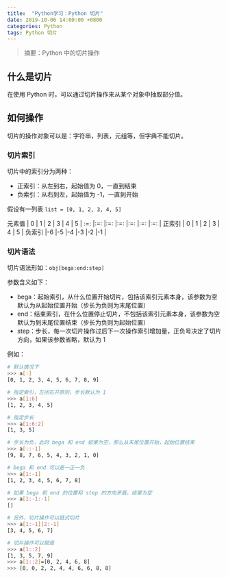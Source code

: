 ```yaml
---
title:  "Python学习：Python 切片"
date: 2019-10-06 14:00:00 +0800
categories: Python
tags: Python 切片
---
```


> 摘要：Python 中的切片操作

## 什么是切片

在使用 Python 时，可以通过切片操作来从某个对象中抽取部分值。

## 如何操作

切片的操作对象可以是：字符串，列表，元组等，但字典不能切片。

### 切片索引

切片中的索引分为两种：

* 正索引：从左到右，起始值为 0，一直到结束
* 负索引：从右到左，起始值为 -1，一直到开始

假设有一列表 `list = [0, 1, 2, 3, 4, 5]`

元素值 	| 0		| 1		| 2		| 3 	| 4		| 5		|
:=:		|:=:	|:=:	|:=:	|:=:	|:=:	|:=:	|
正索引 	| 0 	| 1		| 2		| 3 	| 4		| 5		|
负索引 	|-6		|-5		|-4 	|-3		|-2		|-1 	|

### 切片语法

切片语法形如：`obj[bega:end:step]`

参数含义如下：

* bega：起始索引，从什么位置开始切片，包括该索引元素本身，该参数为空默认为从起始位置开始（步长为负则为末尾位置）
* end：结束索引，在什么位置停止切片，不包括该索引元素本身，该参数为空默认为到末尾位置结束（步长为负则为起始位置）
* step：步长，每一次切片操作过后下一次操作索引增加量，正负号决定了切片方向，如果该参数省略，默认为 1 

例如：
```sh
# 默认情况下
>>> a[:]
[0, 1, 2, 3, 4, 5, 6, 7, 8, 9]

# 指定索引，左闭右开原则，步长默认为 1
>>> a[1:6]
[1, 2, 3, 4, 5]

# 指定步长
>>> a[1:6:2]
[1, 3, 5]

# 步长为负，此时 bega 和 end 如果为空，那么从末尾位置开始，起始位置结束
>>> a[::-1]
[9, 8, 7, 6, 5, 4, 3, 2, 1, 0]

# bega 和 end 可以是一正一负
>>> a[1:-1]
[1, 2, 3, 4, 5, 6, 7, 8]

# 如果 bega 和 end 的位置和 step 的方向矛盾，结果为空
>>> a[1:-1:-1]
[]

# 另外，切片操作可以链式切片
>>> a[1:-1][2:-1]
[3, 4, 5, 6, 7]

# 切片操作可以赋值
>>> a[1::2]
[1, 3, 5, 7, 9]
>>> a[1::2]=[0, 2, 4, 6, 8]
>>> [0, 0, 2, 2, 4, 4, 6, 6, 8, 8]
```